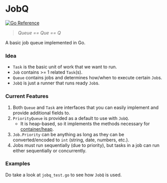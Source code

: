 # JobQ

[![Go Reference](https://pkg.go.dev/badge/github.com/chiahsoon/jobq.svg)](https://pkg.go.dev/github.com/chiahsoon/jobq)

> *Queue == Que == Q*

A basic job queue implemented in Go.

### Idea
* `Task` is the basic unit of work that we want to run.
* `Job` contains >= 1 related `Task`(s).
* `Queue` contains jobs and determines how/when to execute certain `Job`s.
* `JobQ` is just a runner that runs ready `Job`s.

### Current Features
1. Both `Queue` and `Task` are interfaces that you can easily implement and provide additional fields to. 
2. `PriorityQueue` is provided as a default to use with `JobQ`. 
    * It is heap-based, so it implements the methods necessary for [container/heap](https://pkg.go.dev/container/heap).
3. `Job.Priority` can be anything as long as they can be converted/encoded to `int` (string, date, numbers, etc.).
4. Jobs must run sequentially (due to priority), but tasks in a job can run either sequentially or concurrently.

### Examples
Do take a look at `jobq_test.go` to see how `JobQ` is used.